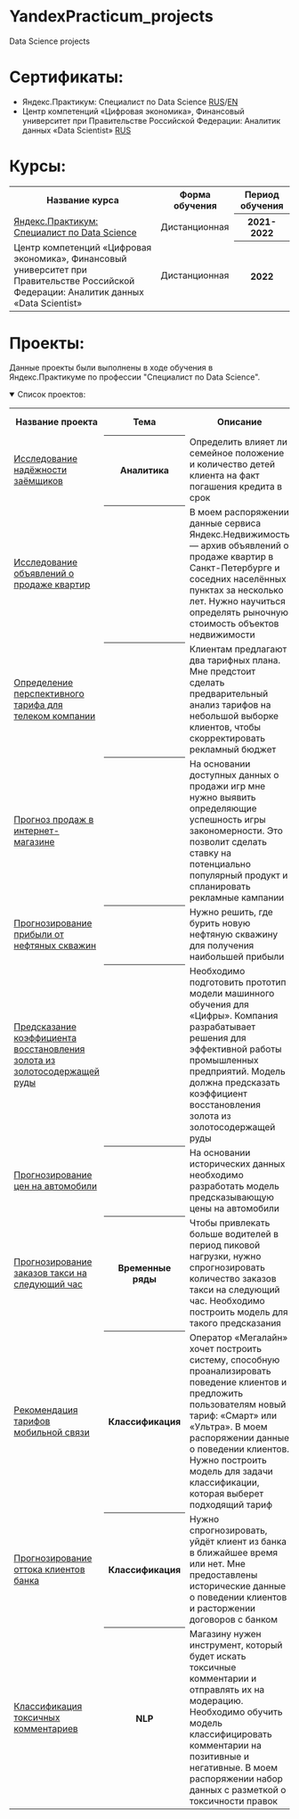 # YandexPracticum_projects
Data Science projects

# Сертификаты:
 - Яндекс.Практикум: Специалист по Data Science [RUS](https://github.com/OxanaFedorova/YandexPracticum_projects/blob/main/certificate_YP_rus.pdf)/[EN](https://github.com/OxanaFedorova/YandexPracticum_projects/blob/main/certificate_YP_eng.pdf)
 - Центр компетенций «Цифровая экономика», Финансовый университет при Правительстве Российской Федерации: Аналитик данных «Data Scientist» [RUS](https://github.com/OxanaFedorova/YandexPracticum_projects/blob/main/%D0%A3%D0%B4%D0%BE%D1%81%D1%82%D0%BE%D0%B2%D0%B5%D1%80%D0%B5%D0%BD%D0%B8%D0%B5_%D0%A4%D0%B8%D0%BD%D0%A3%D0%BD%D0%B8%D0%B2%D0%B5%D1%80%D1%81%D0%B8%D1%82%D0%B5%D1%82.pdf)

# Курсы:
<table>
<tr>
  <th>Название курса</th>
  <th>Форма обучения</th>
  <th>Период обучения</th>
</tr> 
<tr>
  <td><a href = "https://practicum.yandex.ru/data-scientist/">Яндекс.Практикум: Специалист по Data Science</a></td>
  <td>Дистанционная</td>
  <th>2021-2022</th>
</tr> 
<tr>
  <td>
   <a>Центр компетенций «Цифровая экономика», Финансовый университет при Правительстве Российской Федерации: Аналитик данных «Data Scientist»</a>
  </td>
  <td>Дистанционная</td>
  <th>2022</th>
</tr> 
</table>

# Проекты:
Данные проекты были выполнены в ходе обучения в Яндекс.Практикуме по профессии "Специалист по Data Science".
<details open>
  <summary>Список проектов:</summary>
<table>
<tr>
  <th>Название проекта</th>
  <th>Тема</th>
  <th>Описание</th>
  <th>Навыки и инструменты</th>
</tr> 

<tr>
  <td><a href = "https://github.com/Stuksus/Data-preparation-for-credit-scoring">Исследование надёжности заёмщиков</a></td>
  <th>Аналитика</th>
  <td>Определить влияет ли семейное положение и количество детей клиента на факт погашения кредита в срок</td>
  <td> </td>
</tr>

<tr>
  <td><a href = "https://github.com/Stuksus/Data-preparation-and-visualize-for-estate-market">Исследование объявлений о продаже квартир</a></td>
  <th> </th>
  <td>В моем распоряжении данные сервиса Яндекс.Недвижимость — архив объявлений о продаже квартир в Санкт-Петербурге и соседних населённых пунктах за несколько лет. Нужно научиться определять рыночную стоимость объектов недвижимости</td>
  <td> </td>
</tr>

<tr>
  <td><a href = "https://github.com/Stuksus/Mobile-tariffs-analysis">Определение перспективного тарифа для телеком компании</a></td>
  <th> </th>
  <td>Клиентам предлагают два тарифных плана. Мне предстоит сделать предварительный анализ тарифов на небольшой выборке клиентов, чтобы скорректировать рекламный бюджет</td>
  <td> </td>
</tr>

<tr>
  <td><a href = "https://github.com/Stuksus/Game-market-analysis">Прогноз продаж в интернет-магазине</a></td>
  <th> </th>
  <td>На основании доступных данных о продажи игр мне нужно выявить определяющие успешность игры закономерности. Это позволит сделать ставку на потенциально популярный продукт и спланировать рекламные кампании</td>
  <td> </td>
</tr>

<tr>
  <td><a href = "https://github.com/Stuksus/Profit-prediction-upon-oil">Прогнозирование прибыли от нефтяных скважин</a></td>
  <th> </th>
  <td>Нужно решить, где бурить новую нефтяную скважину для получения наибольшей прибыли</td>
  <td> </td>
</tr>

<tr>
  <td><a href = "https://github.com/Stuksus/Gold-recovery">Предсказание коэффициента восстановления золота из золотосодержащей руды</a></td>
  <th> </th>
  <td>Необходимо подготовить прототип модели машинного обучения для «Цифры». Компания разрабатывает решения для эффективной работы промышленных предприятий. Модель должна предсказать коэффициент восстановления золота из золотосодержащей руды</td>
  <td> </td>
</tr>

<tr>
  <td><a href = "https://github.com/Stuksus/Gradient-boosting">Прогнозирование цен на автомобили</a></td>
  <th> </th>
  <td>На основании исторических данных необходимо разработать модель предсказывающую цены на автомобили</td>
  <td> </td>
</tr>

<tr>
  <td><a href = "https://github.com/Stuksus/TimeSeries">Прогнозирование заказов такси на следующий час</a></td>
  <th>Временные ряды</th>
  <td>Чтобы привлекать больше водителей в период пиковой нагрузки, нужно спрогнозировать количество заказов такси на следующий час. Необходимо построить модель для такого предсказания</td>
  <td> </td>
</tr>

<tr>
  <td><a href = "https://github.com/Stuksus/Tariffs-recommendation">Рекомендация тарифов мобильной связи</a></td>
  <th>Классификация</th>
  <td>Оператор «Мегалайн» хочет построить систему, способную проанализировать поведение клиентов и предложить пользователям новый тариф: «Смарт» или «Ультра». В моем распоряжении данные о поведении клиентов. Нужно построить модель для задачи классификации, которая выберет подходящий тариф</td>
  <td> </td>
</tr>

  <tr>
  <td><a href = "https://github.com/Stuksus/Churn-prediction">Прогнозирование оттока клиентов банка</a></td>
  <th>Классификация</th>
  <td>Нужно спрогнозировать, уйдёт клиент из банка в ближайшее время или нет. Мне предоставлены исторические данные о поведении клиентов и расторжении договоров с банком</td>
  <td> </td>
</tr>

<tr>
  <td><a href = "https://github.com/Stuksus/Toxic-Tweets">Классификация токсичных комментариев</a></td>
  <th>NLP</th>
  <td>Магазину нужен инструмент, который будет искать токсичные комментарии и отправлять их на модерацию. Необходимо обучить модель классифицировать комментарии на позитивные и негативные. В моем распоряжении набор данных с разметкой о токсичности правок</td>
  <td> </td>
</tr>
</table>
</details>

